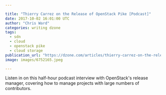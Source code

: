 ```yaml
---

title: "Thierry Carrez on the Release of OpenStack Pike [Podcast]"
date: 2017-10-02 16:01:00 UTC
author: "Chris Ward"
categories: writing dzone
tags:
  - sdn
  - cloud
  - openstack pike
  - cloud storage
publication_url: "https://dzone.com/articles/thierry-carrez-on-the-release-of-openstack-pike"
image: images/6752165.jpeg

---
```

Listen in on this half-hour podcast interview with OpenStack's release manager, covering how to manage projects with large numbers of contributors.

